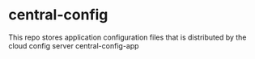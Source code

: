 # central-config
This repo stores application configuration files that is distributed by the cloud config server central-config-app
